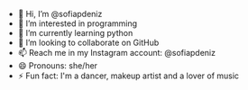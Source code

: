 - 👋 Hi, I’m @sofiapdeniz
- 👀 I’m interested in programming
- 🌱 I’m currently learning python
- 💞️ I’m looking to collaborate on GitHub
- 📫 Reach me in my Instagram account: @sofiapdeniz
- 😄 Pronouns: she/her
- ⚡ Fun fact: I'm a dancer, makeup artist and a lover of music

<!---
sofiapdeniz/sofiapdeniz is a ✨ special ✨ repository because its `README.md` (this file) appears on your GitHub profile.
You can click the Preview link to take a look at your changes.
--->
